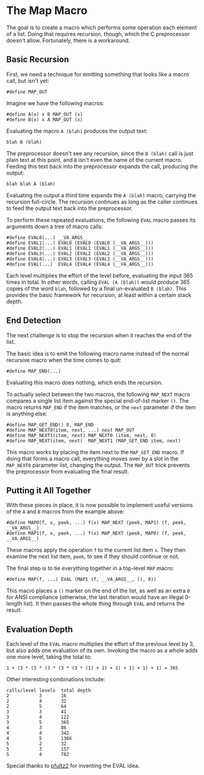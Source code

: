 # The Map Macro

The goal is to create a macro which performs some operation each element of
a list. Doing that requires recursion, though, which the C preprocessor
doesn't allow. Fortunately, there is a workaround.

## Basic Recursion

First, we need a technique for emitting something that looks like a macro
call, but isn't yet:

    #define MAP_OUT

Imagine we have the following macros:

    #define A(x) x B MAP_OUT (x)
    #define B(x) x A MAP_OUT (x)

Evaluating the macro `A (blah)` produces the output text:

    blah B (blah)

The preprocessor doesn't see any recursion, since the `B (blah)` call is
just plain text at this point, and `B` isn't even the name of the current
macro. Feeding this text back into the preprocessor expands the call,
producing the output:

    blah blah A (blah)

Evaluating the output a third time expands the `A (blah)` macro, carrying
the recursion full-circle. The recursion continues as long as the caller
continues to feed the output text back into the preprocessor.

To perform these repeated evaluations, the following `EVAL` macro passes
its arguments down a tree of macro calls:

    #define EVAL0(...) __VA_ARGS__
    #define EVAL1(...) EVAL0 (EVAL0 (EVAL0 (__VA_ARGS__)))
    #define EVAL2(...) EVAL1 (EVAL1 (EVAL1 (__VA_ARGS__)))
    #define EVAL3(...) EVAL2 (EVAL2 (EVAL2 (__VA_ARGS__)))
    #define EVAL4(...) EVAL3 (EVAL3 (EVAL3 (__VA_ARGS__)))
    #define EVAL(...)  EVAL4 (EVAL4 (EVAL4 (__VA_ARGS__)))

Each level multiplies the effort of the level before, evaluating the input
365 times in total. In other words, calling `EVAL (A (blah))` would
produce 365 copies of the word `blah`, followed by a final un-evaluated `B
(blah)`. This provides the basic framework for recursion, at least within a
certain stack depth.

## End Detection

The next challenge is to stop the recursion when it reaches the end of the
list.

The basic idea is to emit the following macro name instead of the normal
recursive macro when the time comes to quit:

    #define MAP_END(...)

Evaluating this macro does nothing, which ends the recursion.

To actually select between the two macros, the following `MAP_NEXT`
macro compares a single list item against the special end-of-list marker
`()`. The macro returns `MAP_END` if the item matches, or the `next`
parameter if the item is anything else:

    #define MAP_GET_END() 0, MAP_END
    #define MAP_NEXT0(item, next, ...) next MAP_OUT
    #define MAP_NEXT1(item, next) MAP_NEXT0 (item, next, 0)
    #define MAP_NEXT(item, next)  MAP_NEXT1 (MAP_GET_END item, next)

This macro works by placing the item next to the `MAP_GET_END` macro. If
doing that forms a macro call, everything moves over by a slot in the
`MAP_NEXT0` parameter list, changing the output. The `MAP_OUT` trick
prevents the preprocessor from evaluating the final result.

## Putting it All Together

With these pieces in place, it is now possible to implement useful versions
of the `A` and `B` macros from the example above:

    #define MAP0(f, x, peek, ...) f(x) MAP_NEXT (peek, MAP1) (f, peek, __VA_ARGS__)
    #define MAP1(f, x, peek, ...) f(x) MAP_NEXT (peek, MAP0) (f, peek, __VA_ARGS__)

These macros apply the operation `f` to the current list item `x`. They then
examine the next list item, `peek`, to see if they should continue or not.

The final step is to tie everything together in a top-level `MAP` macro:

    #define MAP(f, ...) EVAL (MAP1 (f, __VA_ARGS__, (), 0))

This macro places a `()` marker on the end of the list, as well as an extra
`0` for ANSI compliance (otherwise, the last iteration would have an illegal
0-length list). It then passes the whole thing through `EVAL` and
returns the result.

## Evaluation Depth

Each level of the `EVAL` macro multiplies the effort of the previous
level by 3, but also adds one evaluation of its own. Invoking the macro as a
whole adds one more level, taking the total to:

    1 + (3 * (3 * (3 * (3 * (3 * (1) + 1) + 1) + 1) + 1) + 1) = 365

Other interesting combinations include:

    calls/level levels  total depth
    2           3       16
    2           4       32
    2           5       64
    3           3       41
    3           4       122
    3           5       365
    4           3       86
    4           4       342
    4           5       1366
    5           2       32
    5           3       157
    5           4       782

Special thanks to [pfultz2](https://github.com/pfultz2/Cloak/wiki/Is-the-C-preprocessor-Turing-complete%3F) for inventing the EVAL idea.

